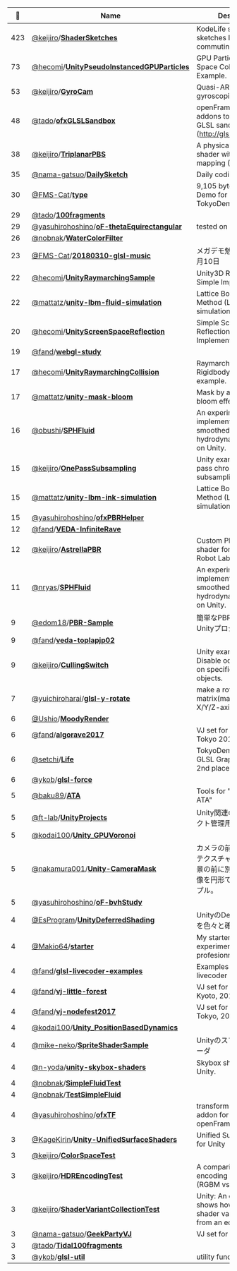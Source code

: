 |:star2: | Name | Description | 🌍|
|---|---|---|---|
|423|[@keijiro](https://github.com/keijiro)/[**ShaderSketches**](https://github.com/keijiro/ShaderSketches)|KodeLife shader sketches I wrote while commuting||
|73|[@hecomi](https://github.com/hecomi)/[**UnityPseudoInstancedGPUParticles**](https://github.com/hecomi/UnityPseudoInstancedGPUParticles)|GPU Particles w/ Screen Space Collision Example.|[:arrow_upper_right:](http://tips.hecomi.com/entry/2016/05/08/160626)|
|53|[@keijiro](https://github.com/keijiro)/[**GyroCam**](https://github.com/keijiro/GyroCam)|Quasi-AR with gyroscopic input||
|48|[@tado](https://github.com/tado)/[**ofxGLSLSandbox**](https://github.com/tado/ofxGLSLSandbox)|openFrameworks addons to view / edit GLSL sandbox's shaders (http://glsl.heroku.com/).||
|38|[@keijiro](https://github.com/keijiro)/[**TriplanarPBS**](https://github.com/keijiro/TriplanarPBS)|A physically based shader with triplanar mapping (Unity 5)||
|35|[@nama-gatsuo](https://github.com/nama-gatsuo)/[**DailySketch**](https://github.com/nama-gatsuo/DailySketch)|Daily coding sketch||
|30|[@FMS-Cat](https://github.com/FMS-Cat)/[**type**](https://github.com/FMS-Cat/type)|9,105 bytes WebGL Demo for TokyoDemoFest 2016||
|29|[@tado](https://github.com/tado)/[**100fragments**](https://github.com/tado/100fragments)|||
|29|[@yasuhirohoshino](https://github.com/yasuhirohoshino)/[**oF-thetaEquirectangular**](https://github.com/yasuhirohoshino/oF-thetaEquirectangular)|tested on oF 0.9.7||
|26|[@nobnak](https://github.com/nobnak)/[**WaterColorFilter**](https://github.com/nobnak/WaterColorFilter)|||
|23|[@FMS-Cat](https://github.com/FMS-Cat)/[**20180310-glsl-music**](https://github.com/FMS-Cat/20180310-glsl-music)|メガデモ勉強会 2018年3月10日||
|22|[@hecomi](https://github.com/hecomi)/[**UnityRaymarchingSample**](https://github.com/hecomi/UnityRaymarchingSample)|Unity3D Raymarching Simple Implementation.|[:arrow_upper_right:](http://tips.hecomi.com/entry/2016/03/17/020610)|
|22|[@mattatz](https://github.com/mattatz)/[**unity-lbm-fluid-simulation**](https://github.com/mattatz/unity-lbm-fluid-simulation)|Lattice Boltzmann Method (LBM) fluid simulation for Unity.||
|20|[@hecomi](https://github.com/hecomi)/[**UnityScreenSpaceReflection**](https://github.com/hecomi/UnityScreenSpaceReflection)|Simple Screen Space Reflection Implementation.|[:arrow_upper_right:](http://tips.hecomi.com/entry/2016/04/04/022550)|
|19|[@fand](https://github.com/fand)/[**webgl-study**](https://github.com/fand/webgl-study)||[:arrow_upper_right:](https://fand.github.io/webgl-study/)|
|17|[@hecomi](https://github.com/hecomi)/[**UnityRaymarchingCollision**](https://github.com/hecomi/UnityRaymarchingCollision)|Raymarching x Rigidbody interaction example.|[:arrow_upper_right:](http://tips.hecomi.com/entry/2016/03/20/133151)|
|17|[@mattatz](https://github.com/mattatz)/[**unity-mask-bloom**](https://github.com/mattatz/unity-mask-bloom)|Mask by alpha channel bloom effect for Unity.||
|16|[@obushi](https://github.com/obushi)/[**SPHFluid**](https://github.com/obushi/SPHFluid)|An experimental implementation of smoothed-particle hydrodynamics (SPH) on Unity.||
|15|[@keijiro](https://github.com/keijiro)/[**OnePassSubsampling**](https://github.com/keijiro/OnePassSubsampling)|Unity example: Single pass chroma subsampling shader||
|15|[@mattatz](https://github.com/mattatz)/[**unity-lbm-ink-simulation**](https://github.com/mattatz/unity-lbm-ink-simulation)|Lattice Boltzmann Method (LBM) ink simulation for Unity.||
|15|[@yasuhirohoshino](https://github.com/yasuhirohoshino)/[**ofxPBRHelper**](https://github.com/yasuhirohoshino/ofxPBRHelper)|||
|12|[@fand](https://github.com/fand)/[**VEDA-InfiniteRave**](https://github.com/fand/VEDA-InfiniteRave)|||
|12|[@keijiro](https://github.com/keijiro)/[**AstrellaPBR**](https://github.com/keijiro/AstrellaPBR)|Custom PBR surface shader for Astrella from Robot Lab|[:arrow_upper_right:](https://www.assetstore.unity3d.com/en/#!/content/7006)|
|11|[@nryas](https://github.com/nryas)/[**SPHFluid**](https://github.com/nryas/SPHFluid)|An experimental implementation of smoothed-particle hydrodynamics (SPH) on Unity.||
|9|[@edom18](https://github.com/edom18)/[**PBR-Sample**](https://github.com/edom18/PBR-Sample)|簡単なPBRのサンプルUnityプロジェクトです。||
|9|[@fand](https://github.com/fand)/[**veda-toplapjp02**](https://github.com/fand/veda-toplapjp02)||[:arrow_upper_right:](http://toplap.jp/post/2018-04-28)|
|9|[@keijiro](https://github.com/keijiro)/[**CullingSwitch**](https://github.com/keijiro/CullingSwitch)|Unity example -- Disable occlusion culling on specific game objects.||
|7|[@yuichiroharai](https://github.com/yuichiroharai)/[**glsl-y-rotate**](https://github.com/yuichiroharai/glsl-y-rotate)|make a rotation matrix(mat3) around X/Y/Z-axis for glslify.||
|6|[@Ushio](https://github.com/Ushio)/[**MoodyRender**](https://github.com/Ushio/MoodyRender)|||
|6|[@fand](https://github.com/fand)/[**algorave2017**](https://github.com/fand/algorave2017)|VJ set for Algorave Tokyo 2017||
|6|[@setchi](https://github.com/setchi)/[**Life**](https://github.com/setchi/Life)|TokyoDemoFest 2018 GLSL Graphics Compo 2nd place.||
|6|[@ykob](https://github.com/ykob)/[**glsl-force**](https://github.com/ykob/glsl-force)|||
|5|[@baku89](https://github.com/baku89)/[**ATA**](https://github.com/baku89/ATA)|Tools for "Olga Bell - ATA"|[:arrow_upper_right:](http://baku89.com/work/ata)|
|5|[@ft-lab](https://github.com/ft-lab)/[**UnityProjects**](https://github.com/ft-lab/UnityProjects)|Unity関連の公開プロジェクト管理用||
|5|[@kodai100](https://github.com/kodai100)/[**Unity_GPUVoronoi**](https://github.com/kodai100/Unity_GPUVoronoi)|||
|5|[@nakamura001](https://github.com/nakamura001)/[**Unity-CameraMask**](https://github.com/nakamura001/Unity-CameraMask)|カメラの前にマスク用のテクスチャを置いて、背景の前に別のカメラの画像を円形で表示するサンプル。||
|5|[@yasuhirohoshino](https://github.com/yasuhirohoshino)/[**oF-bvhStudy**](https://github.com/yasuhirohoshino/oF-bvhStudy)|||
|4|[@EsProgram](https://github.com/EsProgram)/[**UnityDeferredShading**](https://github.com/EsProgram/UnityDeferredShading)|UnityのDeferredShadingを色々と確認する||
|4|[@Makio64](https://github.com/Makio64)/[**starter**](https://github.com/Makio64/starter)|My starter for experiments & profesionnal projects||
|4|[@fand](https://github.com/fand)/[**glsl-livecoder-examples**](https://github.com/fand/glsl-livecoder-examples)|Examples for glsl-livecoder||
|4|[@fand](https://github.com/fand)/[**vj-little-forest**](https://github.com/fand/vj-little-forest)|VJ set for little forest at Kyoto, 2017-11-10||
|4|[@fand](https://github.com/fand)/[**vj-nodefest2017**](https://github.com/fand/vj-nodefest2017)|VJ set for Nodefest at Tokyo, 2017-11-25||
|4|[@kodai100](https://github.com/kodai100)/[**Unity_PositionBasedDynamics**](https://github.com/kodai100/Unity_PositionBasedDynamics)|||
|4|[@mike-neko](https://github.com/mike-neko)/[**SpriteShaderSample**](https://github.com/mike-neko/SpriteShaderSample)|Unityのスプライト用シェーダ||
|4|[@n-yoda](https://github.com/n-yoda)/[**unity-skybox-shaders**](https://github.com/n-yoda/unity-skybox-shaders)|Skybox shaders for Unity.||
|4|[@nobnak](https://github.com/nobnak)/[**SimpleFluidTest**](https://github.com/nobnak/SimpleFluidTest)|||
|4|[@nobnak](https://github.com/nobnak)/[**TestSimpleFluid**](https://github.com/nobnak/TestSimpleFluid)|||
|4|[@yasuhirohoshino](https://github.com/yasuhirohoshino)/[**ofxTF**](https://github.com/yasuhirohoshino/ofxTF)|transform feedback addon for openFrameworks||
|3|[@KageKirin](https://github.com/KageKirin)/[**Unity-UnifiedSurfaceShaders**](https://github.com/KageKirin/Unity-UnifiedSurfaceShaders)|Unified Surface Shaders for Unity||
|3|[@keijiro](https://github.com/keijiro)/[**ColorSpaceTest**](https://github.com/keijiro/ColorSpaceTest)|||
|3|[@keijiro](https://github.com/keijiro)/[**HDREncodingTest**](https://github.com/keijiro/HDREncodingTest)|A comparison of color encoding methods (RGBM vs RGBD)||
|3|[@keijiro](https://github.com/keijiro)/[**ShaderVariantCollectionTest**](https://github.com/keijiro/ShaderVariantCollectionTest)|Unity: An example that shows how to create a shader variant collection from an editor script.||
|3|[@nama-gatsuo](https://github.com/nama-gatsuo)/[**GeekPartyVJ**](https://github.com/nama-gatsuo/GeekPartyVJ)|VJ set for geek parties.||
|3|[@tado](https://github.com/tado)/[**Tidal100fragments**](https://github.com/tado/Tidal100fragments)|||
|3|[@ykob](https://github.com/ykob)/[**glsl-util**](https://github.com/ykob/glsl-util)|utility functions of glsl.||

